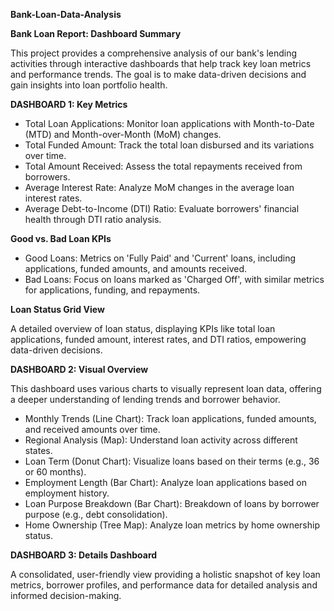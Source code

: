 **Bank-Loan-Data-Analysis**

**Bank Loan Report: Dashboard Summary**

This project provides a comprehensive analysis of our bank's lending activities through interactive dashboards that help track key loan metrics and performance trends. The goal is to make data-driven decisions and gain insights into loan portfolio health.

**DASHBOARD 1: Key Metrics**

* Total Loan Applications: Monitor loan applications with Month-to-Date (MTD) and Month-over-Month (MoM) changes.
* Total Funded Amount: Track the total loan disbursed and its variations over time.
* Total Amount Received: Assess the total repayments received from borrowers.
* Average Interest Rate: Analyze MoM changes in the average loan interest rates.
* Average Debt-to-Income (DTI) Ratio: Evaluate borrowers' financial health through DTI ratio analysis.
  
**Good vs. Bad Loan KPIs**

* Good Loans: Metrics on 'Fully Paid' and 'Current' loans, including applications, funded amounts, and amounts received.
* Bad Loans: Focus on loans marked as 'Charged Off', with similar metrics for applications, funding, and repayments.
  
**Loan Status Grid View**

A detailed overview of loan status, displaying KPIs like total loan applications, funded amount, interest rates, and DTI ratios, empowering data-driven decisions.

**DASHBOARD 2: Visual Overview**

This dashboard uses various charts to visually represent loan data, offering a deeper understanding of lending trends and borrower behavior.

* Monthly Trends (Line Chart): Track loan applications, funded amounts, and received amounts over time.
* Regional Analysis (Map): Understand loan activity across different states.
* Loan Term (Donut Chart): Visualize loans based on their terms (e.g., 36 or 60 months).
* Employment Length (Bar Chart): Analyze loan applications based on employment history.
* Loan Purpose Breakdown (Bar Chart): Breakdown of loans by borrower purpose (e.g., debt consolidation).
* Home Ownership (Tree Map): Analyze loan metrics by home ownership status.

**DASHBOARD 3: Details Dashboard**

A consolidated, user-friendly view providing a holistic snapshot of key loan metrics, borrower profiles, and performance data for detailed analysis and informed decision-making.

